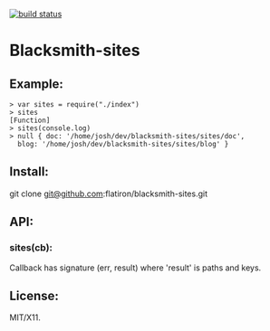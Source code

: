 [![build status](https://secure.travis-ci.org/flatiron/blacksmith-sites.png)](http://travis-ci.org/flatiron/blacksmith-sites)
# Blacksmith-sites

## Example:

    > var sites = require("./index")
    > sites
    [Function]
    > sites(console.log)
    > null { doc: '/home/josh/dev/blacksmith-sites/sites/doc',
      blog: '/home/josh/dev/blacksmith-sites/sites/blog' }

## Install:

  git clone git@github.com:flatiron/blacksmith-sites.git

## API:

### sites(cb):

Callback has signature (err, result) where 'result' is paths and keys.

## License:

MIT/X11.
